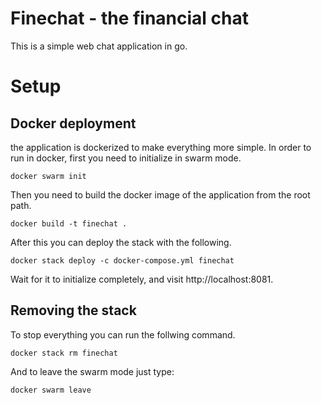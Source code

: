 # Finechat - the financial chat
This is a simple web chat application in go.

# Setup

## Docker deployment
the application is dockerized to make everything more simple. In order to run in docker, first you need to initialize in swarm mode.

`docker swarm init`

Then you need to build the docker image of the application from the root path.

`docker build -t finechat .`

After this you can deploy the stack with the following.

`docker stack deploy -c docker-compose.yml finechat`

Wait for it to initialize completely, and visit http://localhost:8081.

## Removing the stack

To stop everything you can run the follwing command.

`docker stack rm finechat`

And to leave the swarm mode just type:

`docker swarm leave`
